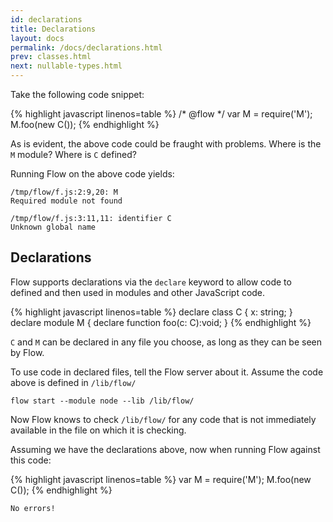 ```yaml
---
id: declarations
title: Declarations
layout: docs
permalink: /docs/declarations.html
prev: classes.html
next: nullable-types.html
---
```


Take the following code snippet:

{% highlight javascript linenos=table %}
/* @flow */
var M = require('M');
M.foo(new C());
{% endhighlight %}

As is evident, the above code could be fraught with problems. Where is the `M` 
module? Where is `C` defined?

Running Flow on the above code yields:

```bbcode
/tmp/flow/f.js:2:9,20: M
Required module not found

/tmp/flow/f.js:3:11,11: identifier C
Unknown global name
```

## Declarations

Flow supports declarations via the `declare` keyword to allow code to defined 
and then used in modules and other JavaScript code.

{% highlight javascript linenos=table %}
declare class C {
  x: string;
}
declare module M {
  declare function foo(c: C):void;
}
{% endhighlight %}

`C` and `M` can be declared in any file you choose, as long as they can be 
seen by Flow.

To use code in declared files, tell the Flow server about it. Assume the code above is defined in `/lib/flow/`

```bbcode
flow start --module node --lib /lib/flow/
```

Now Flow knows to check `/lib/flow/` for any code that is not immediately 
available in the file on which it is checking.

Assuming we have the declarations above, now when running Flow against this code:

{% highlight javascript linenos=table %}
var M = require('M');
M.foo(new C());
{% endhighlight %}

```bbcode
No errors!
```
